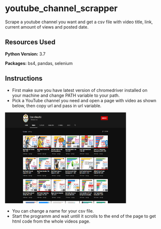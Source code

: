 # youtube_channel_scrapper
Scrape a youtube channel you want and get a csv file with video title, link, current amount of views and posted date.

## Resources Used 
**Python Version:** 3.7 

**Packages:** bs4, pandas, selenium 

## Instructions
* First make sure you have latest version of chromedriver installed on your machine and change PATH variable to your path.
* Pick a YouTube channel you need and open a page with video as shown below, then copy url and pass in url variable.
<img src="videos.png" width=400 height=300>

* You can change a name for your csv file.
* Start the programm and wait untill it scrolls to the end of the page to get html code from the whole videos page.

